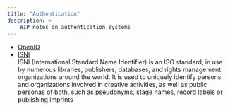 ```yaml
---
title: "Authentication"
description: >
    WIP notes on authentication systems
---
```


- [OpenID](https://openid.net/)
- [ISNI](https://isni.org/)  
ISNI (International Standard Name Identifier) is an ISO standard, in use by numerous libraries, publishers, databases, and rights management organizations around the world. It is used to uniquely identify persons and organizations involved in creative activities, as well as public personas of both, such as pseudonyms, stage names, record labels or publishing imprints